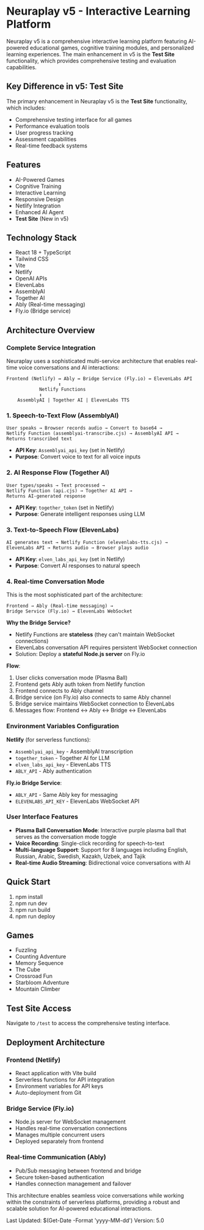 ﻿# Neuraplay v5 - Interactive Learning Platform

Neuraplay v5 is a comprehensive interactive learning platform featuring AI-powered educational games, cognitive training modules, and personalized learning experiences. The main enhancement in v5 is the **Test Site** functionality, which provides comprehensive testing and evaluation capabilities.

## Key Difference in v5: Test Site

The primary enhancement in Neuraplay v5 is the **Test Site** functionality, which includes:
- Comprehensive testing interface for all games
- Performance evaluation tools
- User progress tracking
- Assessment capabilities
- Real-time feedback systems

## Features
- AI-Powered Games
- Cognitive Training
- Interactive Learning
- Responsive Design
- Netlify Integration
- Enhanced AI Agent
- **Test Site** (New in v5)

## Technology Stack
- React 18 + TypeScript
- Tailwind CSS
- Vite
- Netlify
- OpenAI APIs
- ElevenLabs
- AssemblyAI
- Together AI
- Ably (Real-time messaging)
- Fly.io (Bridge service)

## Architecture Overview

### Complete Service Integration

Neuraplay uses a sophisticated multi-service architecture that enables real-time voice conversations and AI interactions:

```
Frontend (Netlify) ↔ Ably ↔ Bridge Service (Fly.io) ↔ ElevenLabs API
                   ↕
            Netlify Functions
            ↕
    AssemblyAI | Together AI | ElevenLabs TTS
```

### 1. Speech-to-Text Flow (AssemblyAI)
```
User speaks → Browser records audio → Convert to base64 → 
Netlify Function (assemblyai-transcribe.cjs) → AssemblyAI API → 
Returns transcribed text
```
- **API Key**: `Assemblyai_api_key` (set in Netlify)
- **Purpose**: Convert voice to text for all voice inputs

### 2. AI Response Flow (Together AI)
```
User types/speaks → Text processed → 
Netlify Function (api.cjs) → Together AI API → 
Returns AI-generated response
```
- **API Key**: `together_token` (set in Netlify)
- **Purpose**: Generate intelligent responses using LLM

### 3. Text-to-Speech Flow (ElevenLabs)
```
AI generates text → Netlify Function (elevenlabs-tts.cjs) → 
ElevenLabs API → Returns audio → Browser plays audio
```
- **API Key**: `elven_labs_api_key` (set in Netlify)
- **Purpose**: Convert AI responses to natural speech

### 4. Real-time Conversation Mode

This is the most sophisticated part of the architecture:

```
Frontend → Ably (Real-time messaging) → 
Bridge Service (Fly.io) → ElevenLabs WebSocket
```

**Why the Bridge Service?**
- Netlify Functions are **stateless** (they can't maintain WebSocket connections)
- ElevenLabs conversation API requires persistent WebSocket connection
- Solution: Deploy a **stateful Node.js server** on Fly.io

**Flow**:
1. User clicks conversation mode (Plasma Ball)
2. Frontend gets Ably auth token from Netlify function
3. Frontend connects to Ably channel
4. Bridge service (on Fly.io) also connects to same Ably channel
5. Bridge service maintains WebSocket connection to ElevenLabs
6. Messages flow: Frontend ↔ Ably ↔ Bridge ↔ ElevenLabs

### Environment Variables Configuration

**Netlify** (for serverless functions):
- `Assemblyai_api_key` - AssemblyAI transcription
- `together_token` - Together AI for LLM
- `elven_labs_api_key` - ElevenLabs TTS
- `ABLY_API` - Ably authentication

**Fly.io Bridge Service**:
- `ABLY_API` - Same Ably key for messaging
- `ELEVENLABS_API_KEY` - ElevenLabs WebSocket API

### User Interface Features

- **Plasma Ball Conversation Mode**: Interactive purple plasma ball that serves as the conversation mode toggle
- **Voice Recording**: Single-click recording for speech-to-text
- **Multi-language Support**: Support for 8 languages including English, Russian, Arabic, Swedish, Kazakh, Uzbek, and Tajik
- **Real-time Audio Streaming**: Bidirectional voice conversations with AI

## Quick Start
1. npm install
2. npm run dev
3. npm run build
4. npm run deploy

## Games
- Fuzzling
- Counting Adventure
- Memory Sequence
- The Cube
- Crossroad Fun
- Starbloom Adventure
- Mountain Climber

## Test Site Access
Navigate to `/test` to access the comprehensive testing interface.

## Deployment Architecture

### Frontend (Netlify)
- React application with Vite build
- Serverless functions for API integration
- Environment variables for API keys
- Auto-deployment from Git

### Bridge Service (Fly.io)
- Node.js server for WebSocket management
- Handles real-time conversation connections
- Manages multiple concurrent users
- Deployed separately from frontend

### Real-time Communication (Ably)
- Pub/Sub messaging between frontend and bridge
- Secure token-based authentication
- Handles connection management and failover

This architecture enables seamless voice conversations while working within the constraints of serverless platforms, providing a robust and scalable solution for AI-powered educational interactions.

Last Updated: $(Get-Date -Format 'yyyy-MM-dd')
Version: 5.0
